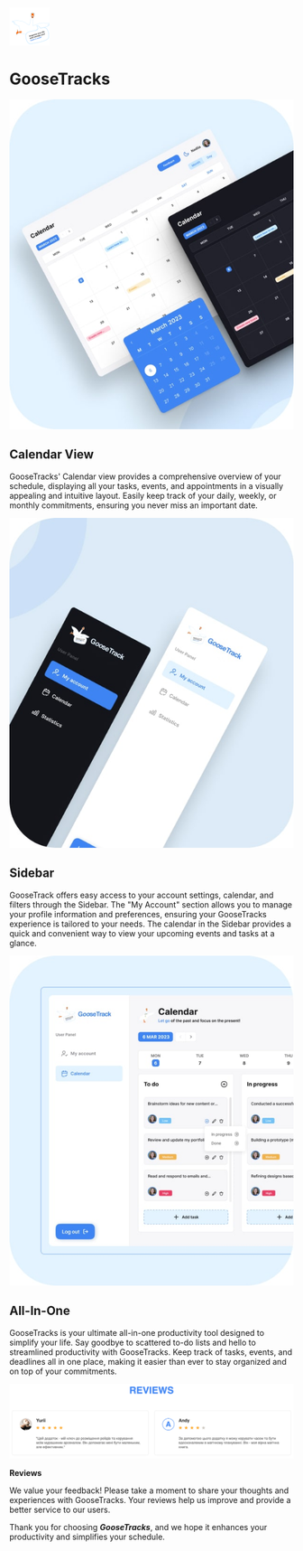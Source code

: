 ![GooseTracks](./src/images/GOOSE-desktop.png)
# GooseTracks

![Calendar View](./src/images/desktop-calendar.jpg)

## Calendar View

GooseTracks' Calendar view provides a comprehensive overview of your schedule, displaying all your tasks, events, and appointments in a visually appealing and intuitive layout. Easily keep track of your daily, weekly, or monthly commitments, ensuring you never miss an important date.

![Sidebar](./src/images/desktop-sidebar.jpg)

## Sidebar

GooseTrack offers easy access to your account settings, calendar, and filters through the Sidebar. The "My Account" section allows you to manage your profile information and preferences, ensuring your GooseTracks experience is tailored to your needs. The calendar in the Sidebar provides a quick and convenient way to view your upcoming events and tasks at a glance.

![All-In-One](./src/images/desktop-all.jpg)

## All-In-One

GooseTracks is your ultimate all-in-one productivity tool designed to simplify your life. Say goodbye to scattered to-do lists and hello to streamlined productivity with GooseTracks. Keep track of tasks, events, and deadlines all in one place, making it easier than ever to stay organized and on top of your commitments.

![Reviews](./src/images/rewiews.png)

**Reviews**

We value your feedback! Please take a moment to share your thoughts and experiences with GooseTracks. Your reviews help us improve and provide a better service to our users.

Thank you for choosing ***GooseTracks***, and we hope it enhances your productivity and simplifies your schedule.
